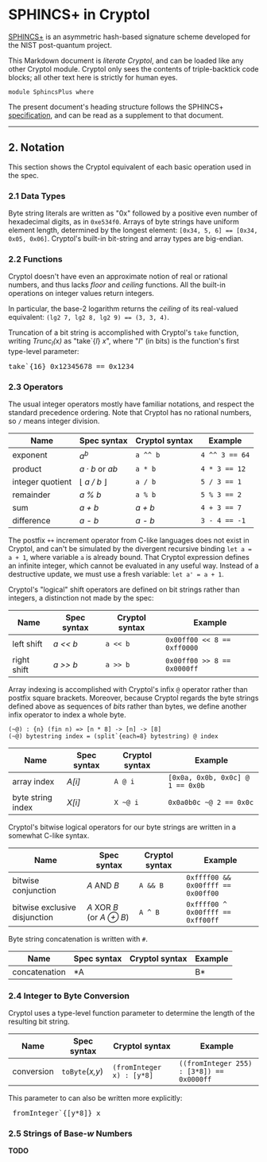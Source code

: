# SPHINCS+ in Cryptol

[SPHINCS+](https://sphincs.org) is an asymmetric hash-based signature scheme developed for the NIST post-quantum project.

This Markdown document is *literate Cryptol*,
and can be loaded like any other Cryptol module.
Cryptol only sees the contents of triple-backtick code blocks;
all other text here is strictly for human eyes.

```
module SphincsPlus where
```

The present document's heading structure follows the SPHINCS+ [specification](https://sphincs.org/data/sphincs+-specification.pdf),
and can be read as a supplement to that document.

---

## 2. Notation

This section shows the Cryptol equivalent of each basic operation used in the spec.

### 2.1 Data Types

Byte string literals are written as "0x" followed by a positive even number of hexadecimal digits,
as in `0xe534f0`.
Arrays of byte strings have uniform element length, determined by the longest element:
`[0x34, 5, 6] == [0x34, 0x05, 0x06]`.
Cryptol's built-in bit-string and array types are big-endian.

### 2.2 Functions

Cryptol doesn't have even an approximate notion of real or rational numbers,
and thus lacks *floor* and *ceiling* functions.
All the built-in operations on integer values return integers.

In particular, the base-2 logarithm returns the *ceiling* of its real-valued equivalent:
`(lg2 7, lg2 8, lg2 9) == (3, 3, 4)`.

Truncation of a bit string is accomplished with Cryptol's `take` function,
writing *Trunc<sub>l</sub>(x)* as "take\`{*l*} *x*",
where "*l*" (in bits) is the function's first type-level parameter:
<pre>take`{16} 0x12345678 == 0x1234</pre>

### 2.3 Operators

The usual integer operators mostly have familiar notations,
and respect the standard precedence ordering.
Note that Cryptol has no rational numbers, so `/` means integer division.

| **Name** | **Spec syntax** | **Cryptol syntax** | **Example** |
| -------- | --------------- | ------------------ | ----------- |
| exponent | *a<sup>b</sup>* | `a ^^ b`           | `4 ^^ 3 == 64` |
| product  | *a · b* or *ab* | `a * b`            | `4 * 3 == 12` |
| integer quotient | ⌊ *a / b* ⌋ | `a / b`        | `5 / 3 == 1` |
| remainder | *a % b*        | `a % b`            | `5 % 3 == 2` |
| sum      | *a + b*         | *a + b*            | `4 + 3 == 7` |
| difference  | *a - b*      | *a - b*            | `3 - 4 == -1` |

The postfix `++` increment operator from C-like languages does not exist in Cryptol,
and can't be simulated by the divergent recursive binding `let a = a + 1`,
where variable `a` is already bound.
That Cryptol expression defines an infinite integer,
which cannot be evaluated in any useful way.
Instead of a destructive update, we must use a fresh variable: `let a' = a + 1`.

Cryptol's "logical" shift operators are defined on bit strings
rather than integers, a distinction not made by the spec:

| **Name** | **Spec syntax** | **Cryptol syntax** | **Example** |
| -------- | --------------- | ------------------ | ----------- |
| left shift  | *a << b* | `a << b` | `0x00ff00 << 8 == 0xff0000` |
| right shift | *a >> b* | `a >> b` | `0x00ff00 >> 8 == 0x0000ff` |

Array indexing is accomplished with Cryptol's infix `@` operator
rather than postfix square brackets.
Moreover, because Cryptol regards the byte strings defined above as
sequences of *bits* rather than bytes,
we define another infix operator to index a whole byte.

```
(~@) : {n} (fin n) => [n * 8] -> [n] -> [8]
(~@) bytestring index = (split`{each=8} bytestring) @ index
```

| **Name** | **Spec syntax** | **Cryptol syntax** | **Example** |
| -------- | --------------- | ------------------ | ----------- |
| array index | *A[i]* | `A @ i` | `[0x0a, 0x0b, 0x0c] @ 1 == 0x0b` |
| byte string index | *X[i]* | `X ~@ i` | `0x0a0b0c ~@ 2 == 0x0c` |

Cryptol's bitwise logical operators for our byte strings
are written in a somewhat C-like syntax.

| **Name** | **Spec syntax** | **Cryptol syntax** | **Example** |
| -------- | --------------- | ------------------ | ----------- |
| bitwise conjunction | *A* AND *B* | `A && B` | `0xffff00 && 0x00ffff == 0x00ff00` |
| bitwise exclusive disjunction | *A* XOR *B* (or *A ⊕ B*) | `A ^ B` | `0xffff00 ^ 0x00ffff == 0xff00ff` |

Byte string concatenation is written with `#`.

| **Name** | **Spec syntax** | **Cryptol syntax** | **Example** |
| -------- | --------------- | ------------------ | ----------- |
| concatenation | *A || B* | `A # B` | `0x000102 # 0x0a0b == 0x0001020a0b` |


### 2.4 Integer to Byte Conversion

Cryptol uses a type-level function parameter
to determine the length of the resulting bit string.

| **Name** | **Spec syntax** | **Cryptol syntax** | **Example** |
| -------- | --------------- | ------------------ | ----------- |
| conversion | `toByte`(*x,y*) | `(fromInteger x) : [y*8]` | `((fromInteger 255) : [3*8]) == 0x0000ff` |

This parameter to can also be written more explicitly:
<pre> fromInteger`{[y*8]} x </pre>

### 2.5 Strings of Base-*w* Numbers

**TODO**
